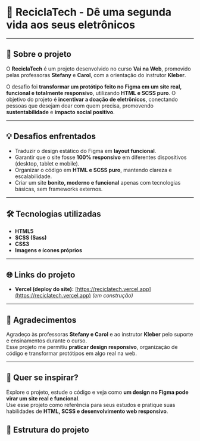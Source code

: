 # 🌱 ReciclaTech - Dê uma segunda vida aos seus eletrônicos

---

## 🚀 Sobre o projeto

O **ReciclaTech** é um projeto desenvolvido no curso **Vai na Web**, promovido pelas professoras **Stefany** e **Carol**, com a orientação do instrutor **Kleber**.  

O desafio foi **transformar um protótipo feito no Figma em um site real, funcional e totalmente responsivo**, utilizando **HTML e SCSS puro**. O objetivo do projeto é **incentivar a doação de eletrônicos**, conectando pessoas que desejam doar com quem precisa, promovendo **sustentabilidade** e **impacto social positivo**.

---

## 💡 Desafios enfrentados

- Traduzir o design estático do Figma em **layout funcional**.  
- Garantir que o site fosse **100% responsivo** em diferentes dispositivos (desktop, tablet e mobile).  
- Organizar o código em **HTML e SCSS puro**, mantendo clareza e escalabilidade.  
- Criar um site **bonito, moderno e funcional** apenas com tecnologias básicas, sem frameworks externos.  

---

## 🛠 Tecnologias utilizadas

- **HTML5**  
- **SCSS (Sass)**  
- **CSS3**  
- **Imagens e ícones próprios**  

---

## 🌐 Links do projeto

- **Vercel (deploy do site):** [https://reciclatech.vercel.app](https://reciclatech.vercel.app) *(em construção)*

---

## 🙌 Agradecimentos

Agradeço às professoras **Stefany e Carol** e ao instrutor **Kleber** pelo suporte e ensinamentos durante o curso.  
Esse projeto me permitiu **praticar design responsivo**, organização de código e transformar protótipos em algo real na web.  

---

## 💚 Quer se inspirar?

Explore o projeto, estude o código e veja como **um design no Figma pode virar um site real e funcional**.  
Use esse projeto como referência para seus estudos e pratique suas habilidades de **HTML, SCSS e desenvolvimento web responsivo**.

## 📂 Estrutura do projeto

